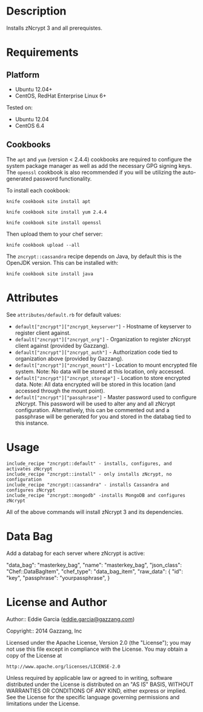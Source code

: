 Description
===========

Installs zNcrypt 3 and all prerequistes.

Requirements
============

Platform
--------

* Ubuntu 12.04+
* CentOS, RedHat Enterprise Linux 6+

Tested on:

* Ubuntu 12.04
* CentOS 6.4

Cookbooks
---------

The `apt` and `yum` (version < 2.4.4) cookbooks are required to configure the system package manager as well as add the necessary GPG signing keys. The `openssl` cookbook is also recommended if you will be utilizing the auto-generated password functionality.

To install each cookbook:

 `knife cookbook site install apt`
 
 `knife cookbook site install yum 2.4.4`
 
 `knife cookbook site install openssl`

Then upload them to your chef server:

 `knife cookbook upload --all`

The `zncrypt::cassandra` recipe depends on Java, by default this is the OpenJDK version. This can be installed with:

 `knife cookbook site install java`

Attributes
==========

See `attributes/default.rb` for default values:

* `default["zncrypt"]["zncrypt_keyserver"]` - Hostname of keyserver to register client against.
* `default["zncrypt"]["zncrypt_org"]` - Organization to register zNcrypt client against (provided by Gazzang).
* `default["zncrypt"]["zncrypt_auth"]` - Authorization code tied to organization above (provided by Gazzang).
* `default["zncrypt"]["zncrypt_mount"]` - Location to mount encrypted file system. Note: No data will be stored at this location, only accessed.
* `default["zncrypt"]["zncrypt_storage"]` - Location to store encrypted data. Note: All data encrypted will be stored in this location (and accessed through the mount point).
* `default["zncrypt"]["passphrase"]` - Master password used to configure zNcrypt. This password will be used to alter any and all zNcrypt configuration. Alternatively, this can be commented out and a passphrase will be generated for you and stored in the databag tied to this instance.


Usage
=====

    include_recipe "zncrypt::default" - installs, configures, and activates zNcrypt
    include_recipe "zncrypt::install" - only installs zNcrypt, no configuration
    include_recipe "zncrypt::cassandra" - installs Cassandra and configures zNcrypt
    include_recipe "zncrypt::mongodb" -installs MongoDB and configures zNcrypt
    
All of the above commands will install zNcrypt 3 and its dependencies.

Data Bag
========

Add a databag for each server where zNcrypt is active:

  "data_bag": "masterkey_bag",
  "name": "masterkey_bag",
  "json_class": "Chef::DataBagItem",
  "chef_type": "data_bag_item",
  "raw_data": {
    "id": "key",
    "passphrase": "yourpassphrase",
  }


License and Author
==================

Author:: Eddie Garcia (<eddie.garcia@gazzang.com>)

Copyright:: 2014 Gazzang, Inc

Licensed under the Apache License, Version 2.0 (the "License");
you may not use this file except in compliance with the License.
You may obtain a copy of the License at

    http://www.apache.org/licenses/LICENSE-2.0

Unless required by applicable law or agreed to in writing, software
distributed under the License is distributed on an "AS IS" BASIS,
WITHOUT WARRANTIES OR CONDITIONS OF ANY KIND, either express or implied.
See the License for the specific language governing permissions and
limitations under the License.
